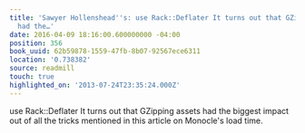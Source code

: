 ```yaml
---
title: 'Sawyer Hollenshead''s: use Rack::Deflater It turns out that GZipping assets
  had the…'
date: 2016-04-09 18:16:00.600000000 -04:00
position: 356
book_uuid: 62b59878-1559-47fb-8b07-92567ece6311
location: '0.738382'
source: readmill
touch: true
highlighted_on: '2013-07-24T23:35:24.000Z'
---
```


use Rack::Deflater It turns out that GZipping assets had the biggest impact out of all the tricks mentioned in this article on Monocle's load time.